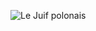 ![Le Juif polonais](https://upload.wikimedia.org/wikipedia/commons/thumb/c/cd/Hortus_Haren_18-05-2019._%28actm.%29_03.jpg/450px-Hortus_Haren_18-05-2019._%28actm.%29_03.jpg)